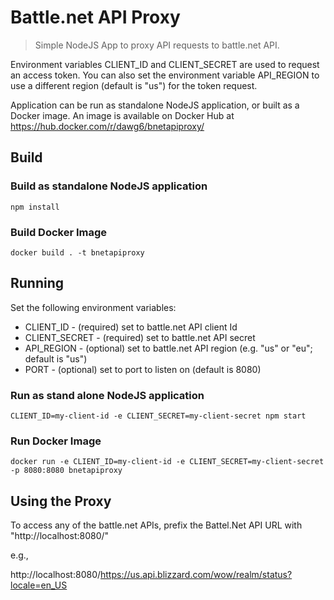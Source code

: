 # Battle.net API Proxy

> Simple NodeJS App to proxy API requests to battle.net API. 

Environment variables CLIENT_ID and CLIENT_SECRET 
are used to request an access token. You can also set the environment variable API_REGION to use a different region (default is "us") for the token request.

Application can be run as standalone NodeJS application, or built as a Docker image. An image is available on Docker Hub at https://hub.docker.com/r/dawg6/bnetapiproxy/

## Build

### Build as standalone NodeJS application

```
npm install
```

### Build Docker Image

```
docker build . -t bnetapiproxy
```

## Running 

Set the following environment variables:

* CLIENT_ID - (required) set to battle.net API client Id 
* CLIENT_SECRET - (required) set to battle.net API secret 
* API_REGION - (optional) set to battle.net API region (e.g. "us" or "eu"; default is "us")
* PORT - (optional) set to port to listen on (default is 8080)

### Run as stand alone NodeJS application

```
CLIENT_ID=my-client-id -e CLIENT_SECRET=my-client-secret npm start
```

### Run Docker Image

```
docker run -e CLIENT_ID=my-client-id -e CLIENT_SECRET=my-client-secret -p 8080:8080 bnetapiproxy
```

## Using the Proxy

To access any of the battle.net APIs, prefix the Battel.Net API URL with "http://localhost:8080/"

e.g.,

http://localhost:8080/https://us.api.blizzard.com/wow/realm/status?locale=en_US
